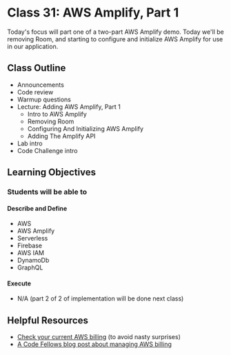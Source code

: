 # Class 31: AWS Amplify, Part 1

Today's focus will part one of a two-part AWS Amplify demo. Today we'll be removing Room, and starting to configure and initialize AWS Amplify for use in our application.

## Class Outline

- Announcements
- Code review
- Warmup questions
- Lecture: Adding AWS Amplify, Part 1
  - Intro to AWS Amplify
  - Removing Room
  - Configuring And Initializing AWS Amplify
  - Adding The Amplify API
- Lab intro
- Code Challenge intro

## Learning Objectives

### Students will be able to

#### Describe and Define

- AWS
- AWS Amplify
- Serverless
- Firebase
- AWS IAM
- DynamoDb
- GraphQL

#### Execute

- N/A (part 2 of 2 of implementation will be done next class)

## Helpful Resources

- [Check your current AWS billing](https://console.aws.amazon.com/billing/home?#/) (to avoid nasty surprises)
- [A Code Fellows blog post about managing AWS billing](https://www.codefellows.org/blog/aws-without-breaking-the-bank/)
